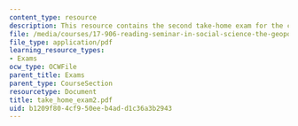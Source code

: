 ```yaml
---
content_type: resource
description: This resource contains the second take-home exam for the course.
file: /media/courses/17-906-reading-seminar-in-social-science-the-geopolitics-and-geoeconomics-of-global-energy-spring-2007/b1209f804cf950eeb4add1c36a3b2943_take_home_exam2.pdf
file_type: application/pdf
learning_resource_types:
- Exams
ocw_type: OCWFile
parent_title: Exams
parent_type: CourseSection
resourcetype: Document
title: take_home_exam2.pdf
uid: b1209f80-4cf9-50ee-b4ad-d1c36a3b2943
---
```

